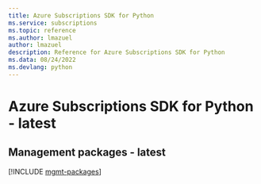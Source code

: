 ```yaml
---
title: Azure Subscriptions SDK for Python
ms.service: subscriptions
ms.topic: reference
ms.author: lmazuel
author: lmazuel
description: Reference for Azure Subscriptions SDK for Python
ms.data: 08/24/2022
ms.devlang: python
---
```

# Azure Subscriptions SDK for Python - latest

## Management packages - latest
[!INCLUDE [mgmt-packages](subscriptions-mgmt-index.md)]